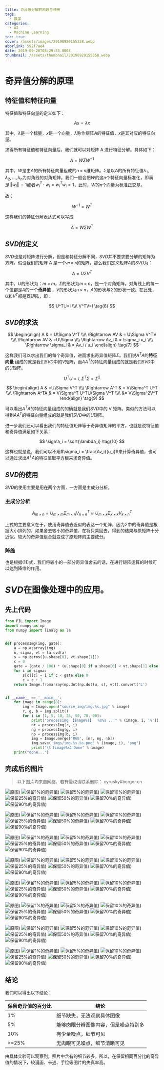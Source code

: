 ```yaml
---
title: 奇异值分解的原理与使用
tags:
  - 数学
categories:
  - AI
  - Machine Learning
toc: true
cover: /assets/images/20190920155358.webp
abbrlink: 592f7ae4
date: 2019-09-20T08:29:53.000Z
thumbnail: /assets/thumbnail/20190920155358.webp
---
```


# 奇异值分解的原理

## 特征值和特征向量

特征值和特征向量的定义如下：

$$
Ax = \lambda x
\tag{1}
$$

其中，$\lambda$是一个标量，$x$是一个向量，$\lambda$称作矩阵$A$的特征值，$x$是其对应的特征向量。

求得所有特征值和特征向量后，我们就可以对矩阵 A 进行特征分解。具体如下：

$$
A = W \Sigma W^{-1}
\tag{2}
$$

其中，$W$是由$A$的所有特征向量组成的$n\times n$维矩阵。$\Sigma$是以$A$的所有特征值$\lambda_1,\lambda_2,\dots,
\lambda_n$为对角线的对角矩阵。我们一般会把$W$的这$n$个特征向量标准化，即满足$||w_i|| = 1$或者$w_i^T \cdot w_i = w_i^T
w_i=1$，此时，$W$的$n$个向量为标准正交基。

故：

$$
W^{-1} = W^T
\tag{3}
$$

这样我们的特征分解表达式可以写成

$$
A = W \Sigma W^T
\tag{4}
$$

<!-- more -->

## $SVD$的定义

$SVD$也是对矩阵进行分解，但是和特征分解不同，$SVD$并不要求要分解的矩阵为方阵。假设我们的矩阵 A
是一个$𝑚×𝑛$的矩阵，那么我们定义矩阵$A$的$SVD$为：

$$
A = U\Sigma V^T
\tag{5}
$$

其中，$U$的形状为：$m \times m$，$\Sigma$的形状为$m \times n$，是一个对角矩阵，对角线上的每一个值都是$A$的一个**奇异值**
，$V$的形状为$n \times n$，$A$的形状与$\Sigma$的形状一致。在此处，$U$和$V^T$都是酉矩阵，即：

$$
U^TU=I \\\\ V^TV=I
\tag{6}
$$

## $SVD$的求法

$$
\begin{align}
A & = U\Sigma V^T \\\\
\Rightarrow AV & = U\Sigma V^TV \\\\
\Rightarrow AV & =U\Sigma \\\\
\Rightarrow Av_i & = \sigma_i u_i \\\\
\Rightarrow \sigma_i & = Av_i / u_i
\end{align}
\tag{7}
$$

这样我们可以求出我们的每个奇异值，进而求出奇异值矩阵$\Sigma$。我们说$A^TA$的**特征向量**
组成的就是我们$SVD$中的$V$矩阵，而$AA^T$的特征向量组成的就是我们$SVD$中的$U$矩阵。

$$
U^TU=I, \Sigma^T\Sigma=\Sigma^2
\tag{8}
$$

$$
\begin{align}
A & =U\Sigma V^T \\\\
\Rightarrow A^T & = V\Sigma^T U^T \\\\
\Rightarrow A^TA & = V\Sigma^T U^TU\Sigma V^T \\\\
&= V\Sigma^2V^T
\end{align}
\tag{9}
$$

可以看出$A^T A$的特征向量组成的的确就是我们$SVD$中的 V 矩阵。类似的方法可以得到$AA^T$的特征向量组成的就是我们$SVD$中的$U$矩阵。

进一步我们还可以看出我们的特征值矩阵等于奇异值矩阵的平方，也就是说特征值和奇异值满足如下关系：

$$
\sigma_i = \sqrt{\lambda_i}
\tag{10}
$$

这样也就是说，我们可以不用$\sigma_i = \frac{Av_i}{u_i}$来计算奇异值，也可以通过求出$A^T A$的特征值取平方根来求奇异值。

## $SVD$的使用

$SVD$的使用主要是用在两个方面，一方面是主成分分析。

### 主成分分析

$$
A_{m \times n} = U_{m \times m}\Sigma_{m \times n} V^T_{n \times n} \approx U_{m \times k}\Sigma_{k \times k} V^T_{k
\times n}
\tag{11}
$$

上式的主要意义在于，使用奇异值去近似的表达一个矩阵，因为$\Sigma$中的奇异值是根据大小排列的，如果舍去较小的奇异值，在将只乘回去，得到的结果与原矩阵十分近似。较大的奇异值组合就变成了原矩阵的主要成分。

### 降维

也是根据$(11)$式，我们将较小的一部分奇异值舍去的话，在进行矩阵运算的时候可以达到降维的作用。

# $SVD$在图像处理中的应用。

## 先上代码

```python
from PIL import Image
import numpy as np
from numpy import linalg as la


def processImg(img, gate):
    a = np.asarray(img)
    u, sigma, vt = la.svd(a)
    s = np.zeros([u.shape[0], vt.shape[1]])
    c = 0
    gate = (gate / 100) * (u.shape[0] if u.shape[0] < vt.shape[1] else vt.shape[1])
    for i in sigma:
        s[c][c] = i if c < gate else 0
        c = c + 1
    return Image.fromarray(np.dot(np.dot(u, s), vt)).convert('L')


if __name__ == '__main__':
    for image in range(8):
        img = Image.open("source_img/img.%s.jpg" % image)
        r, g, b = img.split()
        for i in [1, 5, 10, 25, 50, 70, 90]:
            print("processing 【image%s】  %s%s ..." % (image, i, '%'))
            nr = processImg(r, i)
            ng = processImg(g, i)
            nb = processImg(b, i)
            img = Image.merge('RGB', [nr, ng, nb])
            img.save('imgs/img.%s.%s.png' % (image, i), "png")
            print("\t【image%s】Done" % image)
    print("done...")
```

## 完成后的图片

> 以下图片均来自网络，若有侵权请联系删除： cyrusky#borgor.cn

![原图)](/assets/images/img.0.1.webp)
![保留1%的奇异值)](/assets/images/img.0.1.webp)
![保留5%的奇异值)](/assets/images/img.0.1.webp)
![保留10%的奇异值)](/assets/images/img.0.1.webp)
![保留25%的奇异值)](/assets/images/img.0.1.webp)
![保留50%的奇异值)](/assets/images/img.0.1.webp)
![保留70%的奇异值)](/assets/images/img.0.1.webp)
![保留90%的奇异值)](/assets/images/img.0.1.webp)

![原图)](/assets/images/img.0.1.webp)
![保留1%的奇异值)](/assets/images/img.0.1.webp)
![保留5%的奇异值)](/assets/images/img.0.1.webp)
![保留10%的奇异值)](/assets/images/img.0.1.webp)
![保留25%的奇异值)](/assets/images/img.0.1.webp)
![保留50%的奇异值)](/assets/images/img.0.1.webp)
![保留70%的奇异值)](/assets/images/img.0.1.webp)
![保留90%的奇异值)](/assets/images/img.0.1.webp)

![原图)](/assets/images/img.0.1.webp)
![保留1%的奇异值)](/assets/images/img.0.1.webp)
![保留5%的奇异值)](/assets/images/img.0.1.webp)
![保留10%的奇异值)](/assets/images/img.0.1.webp)
![保留25%的奇异值)](/assets/images/img.0.1.webp)
![保留50%的奇异值)](/assets/images/img.0.1.webp)
![保留70%的奇异值)](/assets/images/img.0.1.webp)
![保留90%的奇异值)](/assets/images/img.0.1.webp)

![原图)](/assets/images/img.0.1.webp)
![保留1%的奇异值)](/assets/images/img.0.1.webp)
![保留5%的奇异值)](/assets/images/img.0.1.webp)
![保留10%的奇异值)](/assets/images/img.0.1.webp)
![保留25%的奇异值)](/assets/images/img.0.1.webp)
![保留50%的奇异值)](/assets/images/img.0.1.webp)
![保留70%的奇异值)](/assets/images/img.0.1.webp)
![保留90%的奇异值)](/assets/images/img.0.1.webp)

![原图)](/assets/images/img.0.1.webp)
![保留1%的奇异值)](/assets/images/img.0.1.webp)
![保留5%的奇异值)](/assets/images/img.0.1.webp)
![保留10%的奇异值)](/assets/images/img.0.1.webp)
![保留25%的奇异值)](/assets/images/img.0.1.webp)
![保留50%的奇异值)](/assets/images/img.0.1.webp)
![保留70%的奇异值)](/assets/images/img.0.1.webp)
![保留90%的奇异值)](/assets/images/img.0.1.webp)

![原图)](/assets/images/img.0.1.webp)
![保留1%的奇异值)](/assets/images/img.0.1.webp)
![保留5%的奇异值)](/assets/images/img.0.1.webp)
![保留10%的奇异值)](/assets/images/img.0.1.webp)
![保留25%的奇异值)](/assets/images/img.0.1.webp)
![保留50%的奇异值)](/assets/images/img.0.1.webp)
![保留70%的奇异值)](/assets/images/img.0.1.webp)
![保留90%的奇异值)](/assets/images/img.0.1.webp)

![原图)](/assets/images/img.0.1.webp)
![保留1%的奇异值)](/assets/images/img.0.1.webp)
![保留5%的奇异值)](/assets/images/img.0.1.webp)
![保留10%的奇异值)](/assets/images/img.0.1.webp)
![保留25%的奇异值)](/assets/images/img.0.1.webp)
![保留50%的奇异值)](/assets/images/img.0.1.webp)
![保留70%的奇异值)](/assets/images/img.0.1.webp)
![保留90%的奇异值)](/assets/images/img.0.1.webp)

![原图)](/assets/images/img.0.1.webp)
![保留1%的奇异值)](/assets/images/img.0.1.webp)
![保留5%的奇异值)](/assets/images/img.0.1.webp)
![保留10%的奇异值)](/assets/images/img.0.1.webp)
![保留25%的奇异值)](/assets/images/img.0.1.webp)
![保留50%的奇异值)](/assets/images/img.0.1.webp)
![保留70%的奇异值)](/assets/images/img.0.1.webp)
![保留90%的奇异值)](/assets/images/img.0.1.webp)

</div>

## 结论

我们可以得出以下结论：

| 保留奇异值的百分比 | 结论                 |
|-----------|--------------------|
| 1%        | 细节缺失，无法观察具体图像      |
| 5%        | 能够肉眼分辨图像内容，但是噪点特别多 |
| 10%       | 有少量噪点，细节可见         |
| >=25%     | 无肉眼可见噪点，细节清晰可见     |

由具体实验可以观察到，照片中含有的细节较多，所以，在保留相同百分比的奇异值的情况下，较漫画、卡通、手绘等图片的失真率高。
